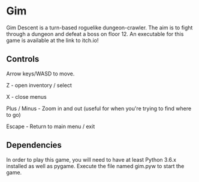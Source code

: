 # Gim
Gim Descent is a turn-based roguelike dungeon-crawler.
The aim  is to fight through a dungeon and defeat a boss on floor 12.
An executable for this game is available at the link to itch.io!

## Controls
Arrow keys/WASD to move.

Z - open inventory / select

X - close menus

Plus / Minus - Zoom in and out (useful for when you're trying to find where to go)

Escape - Return to main menu / exit

## Dependencies

In order to play this game, you will need to have at least Python 3.6.x installed as well as pygame. 
Execute the file named gim.pyw to start the game.
